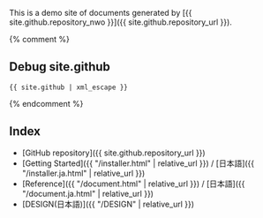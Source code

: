This is a demo site of documents generated by [{{ site.github.repository_nwo }}]({{ site.github.repository_url }}).

{% comment %}
## Debug site.github
<div class="code">
    <pre class="hljs"><code class="language-json">{{ site.github | xml_escape }}</code></pre>
</div>
{% endcomment %}

## Index

- [GitHub repository]({{ site.github.repository_url }})
- [Getting Started]({{ "/installer.html" | relative_url }}) / [日本語]({{ "/installer.ja.html" | relative_url }})
- [Reference]({{ "/document.html" | relative_url }}) / [日本語]({{ "/document.ja.html" | relative_url }})
- [DESIGN(日本語)]({{ "/DESIGN" | relative_url }})